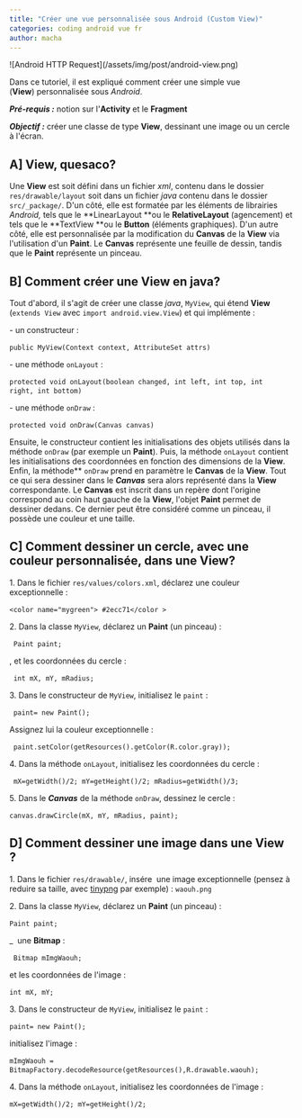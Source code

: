 ```yaml
---
title: "Créer une vue personnalisée sous Android (Custom View)"
categories: coding android vue fr
author: macha
---
```


<div class="text-center lead" markdown="1">
  ![Android HTTP Request](/assets/img/post/android-view.png)
</div>

Dans ce tutoriel, il est expliqué comment créer une simple vue (**View**) personnalisée sous _Android_.

_**Pré-requis :**_ notion sur l'**Activity** et le **Fragment**

_**Objectif :**_ créer une classe de type **View**, dessinant une image ou un cercle à l'écran.

## A] View, quesaco? 

Une **View** est soit défini dans un fichier _xml_, contenu dans le dossier
`res/drawable/layout` soit dans un fichier _java_ contenu dans le dossier
`src/_package/`. D'un côté, elle est formatée par les éléments de librairies
_Android,_ tels que le **LinearLayout **ou le **RelativeLayout** (agencement) et
tels que le **TextView **ou le **Button** (éléments graphiques). D'un autre côté,
elle est personnalisée par la modification du **Canvas** de la **View** via
l'utilisation d'un **Paint**. Le **Canvas** représente une feuille de dessin,
tandis que le **Paint** représente un pinceau.

## B] Comment créer une View en java? 

Tout d'abord, il s'agit de créer une classe _java_, `MyView`, qui étend **View**
(`extends View` avec `import android.view.View`) et qui implémente :

\- un constructeur :

    public MyView(Context context, AttributeSet attrs)

\- une méthode `onLayout` :

    protected void onLayout(boolean changed, int left, int top, int right, int bottom)

\- une méthode `onDraw` : 

    protected void onDraw(Canvas canvas)

Ensuite, le constructeur contient les initialisations des objets utilisés dans
la méthode `onDraw` (par exemple un **Paint**). Puis, la méthode `onLayout`
contient les initialisations des coordonnées en fonction des dimensions de la
**View**. Enfin, la méthode** `onDraw` prend en paramètre le **Canvas** de la
**View**. Tout ce qui sera dessiner dans le **_Canvas_** sera alors représenté
dans la **View** correspondante. Le **Canvas** est inscrit dans un repère dont
l'origine correspond au coin haut gauche de la **View**, l'objet **Paint**
permet de dessiner dedans. Ce dernier peut être considéré comme un pinceau, il
possède une couleur et une taille.

## C] Comment dessiner un cercle, avec une couleur personnalisée, dans une View? 

1\. Dans le fichier `res/values/colors.xml`, déclarez une couleur exceptionnelle :

    <color name="mygreen"> #2ecc71</color >

2\. Dans la classe `MyView`, déclarez un **Paint** (un pinceau) :

     Paint paint;

, et les coordonnées du cercle :

     int mX, mY, mRadius;

3\. Dans le constructeur de `MyView`, initialisez le `paint` :

     paint= new Paint();

Assignez lui la couleur exceptionnelle :

     paint.setColor(getResources().getColor(R.color.gray));

4\. Dans la méthode `onLayout`, initialisez les coordonnées du cercle :

     mX=getWidth()/2; mY=getHeight()/2; mRadius=getWidth()/3;

5\. Dans le **_Canvas_** de la méthode `onDraw`, dessinez le cercle :

    canvas.drawCircle(mX, mY, mRadius, paint);

## D] Comment dessiner une image dans une View ?

1\. Dans le fichier `res/drawable/`, insére
 une image exceptionnelle (pensez à reduire sa taille, avec [tinypng](https://tinypng.com/) par exemple) : `waouh.png`

2\. Dans la classe `MyView`, déclarez un **Paint** (un pinceau) :

    Paint paint;

_  une **Bitmap** :

     Bitmap mImgWaouh;

et les coordonnées de l'image :

    int mX, mY;

3\. Dans le constructeur de `MyView`, initialisez le `paint` :

    paint= new Paint();

initialisez l'image :

    mImgWaouh = BitmapFactory.decodeResource(getResources(),R.drawable.waouh);

4\. Dans la méthode `onLayout`, initialisez les coordonnées de l'image :

    mX=getWidth()/2; mY=getHeight()/2;
